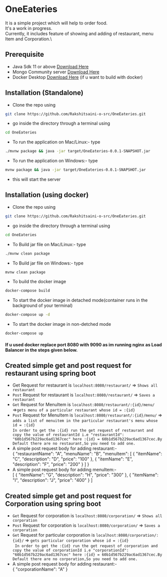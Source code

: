 # OneEateries
It is a simple project which will help to order food.\
It's a work in progress.\
Currently, it includes feature of showing and adding of restaurant, menu Item and Corporation.\
## Prerequisite
* Java Sdk 11 or above [Download Here](https://adoptopenjdk.net)
* Mongo Community server [Download Here](https://www.mongodb.com/try/download/community)
* Docker Desktop [Download Here](https://www.docker.com/products/docker-desktop) (if u want to build with docker)
## Installation (Standalone)
* Clone the repo using 
```sh 
git clone https://github.com/Rakshitsaini-o-src/OneEateries.git

```
* go inside the directory through a terminal using 
```sh 
cd OneEateries
```
* To run the application on Mac/Linux:- type 
```sh
./mvnw package && java -jar target/OneEateries-0.0.1-SNAPSHOT.jar
```
* To run the application on Windows:- type 
```sh
mvnw package && java -jar target/OneEateries-0.0.1-SNAPSHOT.jar
```
* this will start the server  
## Installation (using docker)
* Clone the repo using 
```sh 
git clone https://github.com/Rakshitsaini-o-src/OneEateries.git
```
* go inside the directory through a terminal using 
```sh 
cd OneEateries
```
* To Build jar file on Mac/Linux:- type 
```sh
./mvnw clean package
```
* To Build jar file on Windows:- type 
```sh
mvnw clean package
```
* To build the docker image
```sh
docker-compose build
```
* To start the docker image in detached mode(container runs in the background of your terminal)
```sh
docker-compose up -d
```
* To start the docker image in non-detched mode
```sh
docker-compose up
```
#### If u used docker replace port 8080 with 9090 as im running nginx as Load Balancer in the steps given below.
## Created simple get and post request for restaurant using spring boot
  * Get Request for restaurant is `localhost:8080/restaurant/` =>	`Shows all restaurant`
  * `Post` Request for restaurant is `localhost:8080/restaurant/` => `Saves a restaurant`
  * `Get` Request for MenuItem is `localhost:8080/restaurant/:{id}/menu/` =>`gets menu of a particular restaurant whose id = :{id}`
  * `Post` Request for MenuItem is `localhost:8080/restaurant/:{id}/menu/` => `adds a list of menuitem in the particular restaurant's menu whose id = :{id}`\
 `In order to get the :{id} run the get request of restaurant and copy the value of restaurantId i.e "restaurantId": "60b1d567b229ac6ad1367cec" here :{id} = 60b1d567b229ac6ad1367cec.By Default there are no restaurant,So you need to add one.`
  * A simple post request body for adding restaurant:-\
    {
	    "restaurantName": "A",
	    "menuName": "B",
	    "menuItem": [
		    {
			    "itemName": "C",
			    "description": "D",
			    "price": "100"
		    },
		    {
			    "itemName": "E",
			    "description": "F",
			    "price": "200"
		    }
	    ]
    }
 * A simple post request body for adding menuItem:-\
   [
   	{
   		"itemName": "G",
   		"description": "H",
   		"price": "300"
   	},
   	{
   		"itemName": "I",
   		"description": "J",
   		"price": "400"
   	}
   ]
## Created simple get and post request for Corporation using spring boot 
* `Get` Request for corporation is `localhost:8080/corporation/` =>	`Shows all corporation`
* `Post` Request for corporation is `localhost:8080/corporation/` => `Saves a corporation`
* `Get` Request for particular corporation is `localhost:8080/corporation/:{id}/` => `gets particular corporation whose id = :{id}`\
` In order to get the :{id} run the get request of corporation and copy the value of corporationId i.e "corporationId": "60b1d567b229ac6ad1367cec" here :{id} = 60b1d567b229ac6ad1367cec.By Default there are no corporation,So you need to add one.`
* A simple post request body for adding restaurant:-\
  {
  "corporationName": "A"
  }
